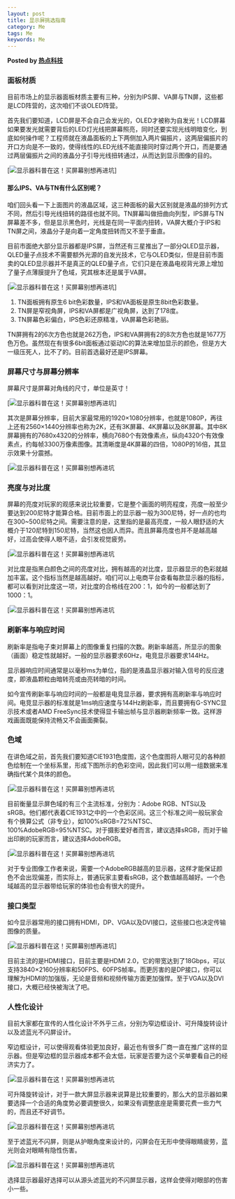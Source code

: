 ```yaml
---  
layout: post  
title: 显示屏挑选指南
category: Me  
tags: Me  
keywords: Me  
---  
```


__Posted by [热点科技](https://post.smzdm.com/p/759477/)__  

### 面板材质  

目前市场上的显示器面板材质主要有三种，分别为IPS屏、VA屏与TN屏，这些都是LCD阵营的，这次咱们不谈OLED阵营。

首先我们要知道，LCD屏是不会自己会发光的，OLED才被称为自发光！LCD屏幕如果要发光就需要背后的LED灯光线把屏幕照亮，同时还要实现光线明暗变化，到底如何操作呢？工程师就在液晶面板的上下两侧加入两片偏振片，这两层偏振片的开口方向是不一致的，使得线性的LED光线不能直接同时穿过两个开口，而是要通过两层偏振片之间的液晶分子引导光线扭转通过，从而达到显示图像的目的。

[![显示器科普在这！买屏幕别想再进坑](/assets/postAssets/2018/5b97817eb5ccf3498.webp)]

#### 那么IPS、VA与TN有什么区别呢？  

咱们回头看一下上面图片的液晶区域，这三种面板的最大区别就是液晶的排列方式不同，然后引导光线扭转的路径也就不同。TN屏幕叫做扭曲向列型，IPS屏与TN屏幕差不多，但是显示黑色时，光线是在同一平面内扭转，VA屏大概介于IPS和TN屏之间，液晶分子是向着一定角度扭转而又不至于垂直。

目前市面绝大部分显示器都是IPS屏，当然还有三星推出了一部分QLED显示器，QLED量子点技术不需要额外光源的自发光技术，它与OLED类似，但是目前市面卖的QLED显示器并不是真正的QLED量子点，它们只是在液晶电视背光源上增加了量子点薄膜提升了色域，究其根本还是属于VA屏。

[![显示器科普在这！买屏幕别想再进坑](/assets/postAssets/2018/5b97817ed2846659.webp)]

1. TN面板拥有原生6 bit色彩数量，IPS和VA面板是原生8bit色彩数量。
2. TN屏是窄视角屏，IPS和VA屏都是广视角屏，达到了178度。
3. TN屏幕色彩偏白，IPS色彩还原精准，VA屏幕色彩艳丽。

TN屏拥有2的6次方色也就是262万色，IPS和VA屏拥有2的8次方色也就是1677万色万色。虽然现在有很多6bit面板通过驱动IC的算法来增加显示的颜色，但是方大一级压死人，比不了的。目前首选最好还是IPS屏幕。

### 屏幕尺寸与屏幕分辨率  

屏幕尺寸是屏幕对角线的尺寸，单位是英寸！

[![显示器科普在这！买屏幕别想再进坑](/assets/postAssets/2018/5b97817ecfed1547.webp)]

其次是屏幕分辨率，目前大家最常用的1920×1080分辨率，也就是1080P，再往上还有2560×1440分辨率也称为2K，还有3K屏幕、4K屏幕以及8K屏幕。其中8K屏幕拥有的7680x4320的分辨率，横向7680个有效像素点，纵向4320个有效像素点，约每帧3300万像素图像。其清晰度是4K屏幕的四倍，1080P的16倍，其显示效果十分震撼。

[![显示器科普在这！买屏幕别想再进坑](/assets/postAssets/2018/5b97817ee0dfa7609.webp)

### 亮度与对比度  

屏幕的亮度对玩家的观感来说比较重要，它是整个画面的明亮程度，亮度一般至少要达到200尼特才能算合格。目前市面上的显示器一般为300尼特，好一点的也均在300~500尼特之间。需要注意的是，这里指的是最高亮度，一般人眼舒适的大概介于120尼特到150尼特，当然这也因人而异。而且屏幕亮度也并不是越高越好，过高会使得人眼不适，会引发视觉疲劳。

[![显示器科普在这！买屏幕别想再进坑](/assets/postAssets/2018/5b97817ec19fa5024.webp)

对比度是指黑白颜色之间的亮度对比，拥有越高的对比度，显示器显示的色彩就越加丰富。这个指标当然是越高越好。咱们可以上电商平台查看每款显示器的指标，都可以看到对比度这一项，对比度的合格线在200：1，如今的一般都达到了1000：1。

[![显示器科普在这！买屏幕别想再进坑](/assets/postAssets/2018/5b97817f7ca581103.webp)

### 刷新率与响应时间  

刷新率是指电子束对屏幕上的图像重复扫描的次数。刷新率越高，所显示的图象（画面）稳定性就越好。一般的显示器要求60Hz，电竞显示器要求144Hz。

显示器响应时间通常是以毫秒ms为单位，指的是液晶显示器对输入信号的反应速度，即液晶颗粒由暗转亮或由亮转暗的时间。

如今宣传刷新率与响应时间的一般都是电竞显示器，要求拥有高刷新率与响应时间。电竞显示器的标准就是1ms响应速度与144Hz刷新率，而且要拥有G-SYNC显示技术或者AMD FreeSync技术使得显卡输出帧与显示器刷新频率一致。这样游戏画面既能保持流畅又不会画面撕裂。

### 色域  

在讲色域之前，首先我们要知道CIE1931色度图，这个色度图将人眼可见的各种颜色绘制在一个坐标系里，形成下图所示的色彩空间，因此我们可以用一组数据来准确指代某个具体的颜色。

[![显示器科普在这！买屏幕别想再进坑](/assets/postAssets/2018/5b97817f7c5093614.webp)

目前衡量显示屏色域的有三个主流标准，分别为：Adobe RGB、NTS以及sRGB。他们都代表着CIE1931之中的一个色彩区间。这三个标准之间一般玩家会有个换算公式（非专业），如100%sRGB=72%NTSC、100%AdobeRGB=95%NTSC。对于摄影爱好者而言，建议选择sRGB，而对于输出印刷的玩家而言，建议选择AdobeRGB。

[![显示器科普在这！买屏幕别想再进坑](/assets/postAssets/2018/5b97817f85ff17270.webp)

对于专业图像工作者来说，需要一个AdobeRGB越高的显示器，这样才能保证颜色不会出现偏差，而实际上，普通玩家主要看sRGB，这个数值越高越好。一个色域越高的显示器带给玩家的体验也会有很大的提升。

### 接口类型  

如今显示器常用的接口拥有HDMI，DP、VGA以及DVI接口，这些接口也决定传输图像的质量。

[![显示器科普在这！买屏幕别想再进坑](/assets/postAssets/2018/5b97817fae2485122.webp)]

目前主流的是HDMI接口，目前主要是HDMI 2.0，它的带宽达到了18Gbps，可以支持3840×2160分辨率和50FPS、60FPS帧率。而更厉害的是DP接口，你可以理解为HDMI的加强版，无论是音频和视频传输方面更加强悍。至于VGA以及DVI接口，大概已经快被淘汰了吧。

### 人性化设计  

目前大家都在宣传的人性化设计不外乎三点，分别为窄边框设计、可升降旋转设计以及滤蓝光不闪屏设计。

窄边框设计，可以使得观看体验更加良好，最近也有很多厂商一直在推广这样的显示器。但是窄边框的显示器成本都不会太低，玩家是否要为这个买单要看自己的经济实力了。

[![显示器科普在这！买屏幕别想再进坑](/assets/postAssets/2018/5b97817fc994c2037.webp)

可升降旋转设计，对于一款大屏显示器来说算是比较重要的，那么大的显示器如果要选择一个合适的角度势必要调整很久，如果没有调整底座是需要花费一些力气的，而且还不好调节。

[![显示器科普在这！买屏幕别想再进坑](/assets/postAssets/2018/5b9781800f03c6973.webp)

至于滤蓝光不闪屏，则是从护眼角度来设计的，闪屏会在无形中使得眼睛疲劳，蓝光则会对眼睛有隐性伤害。

[![显示器科普在这！买屏幕别想再进坑](/assets/postAssets/2018/5b978180351051997.webp)

选择显示器最好选择可以从源头滤蓝光的不闪屏显示器，这样会使得对眼部的伤害小一些。


